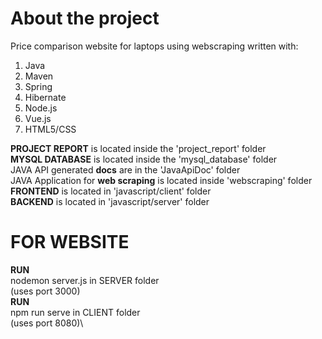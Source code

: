 # About the project
Price comparison website for laptops using webscraping written with:
1. Java
2. Maven
3. Spring
4. Hibernate
5. Node.js
6. Vue.js
7. HTML5/CSS

**PROJECT REPORT** is located inside the 'project_report' folder\
**MYSQL DATABASE** is located inside the 'mysql_database' folder\
JAVA API generated **docs** are in the 'JavaApiDoc' folder\
JAVA Application for **web scraping** is located inside 'webscraping' folder\
**FRONTEND** is located in 'javascript/client' folder\
**BACKEND** is located in 'javascript/server' folder

# FOR WEBSITE
**RUN**\
nodemon server.js in SERVER folder\
(uses port 3000)\
**RUN**\
npm run serve in CLIENT folder\
(uses port 8080)\

